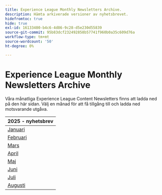 ```yaml
---
title: Experience League Monthly Newsletters Archive.
description: Hämta arkiverade versioner av nyhetsbrevet.
hidefromtoc: true
hide: true
exl-id: 16133400-b4c6-4d86-9c28-d5e230d55839
source-git-commit: 95b83dcf232492858b57741f960b0a35c609d76a
workflow-type: tm+mt
source-wordcount: '50'
ht-degree: 0%

---
```


# Experience League Monthly Newsletters Archive

Våra månatliga Experience League Content Newsletters finns att ladda ned på den här sidan. Välj en månad för att få tillgång till och ladda ned motsvarande utgåva.

| 2025 - nyhetsbrev |
|------------|
| [Januari](assets/Jan-Newsletter.pdf) |
| [Februari](assets/Feb-Newsletter.pdf) |
| [Mars](assets/March-Newsletter.pdf) |
| [April](assets/April-Newsletter.pdf) |
| [Maj](assets/May-Newsletter.pdf) |
| [Juni](assets/June-Newsletter.pdf) |
| [Juli](assets/July-Newsletter.pdf) |
| [Augusti](assets/August-Newsletter.pdf) |

